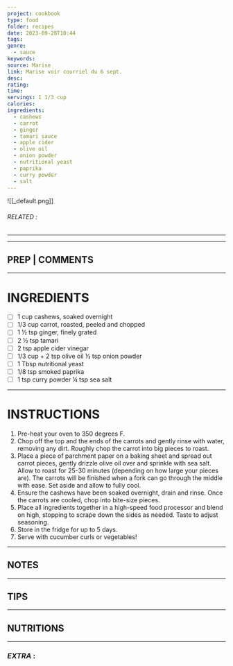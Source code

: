 ```yaml
---
project: cookbook
type: food
folder: recipes
date: 2023-09-28T10:44
tags: 
genre:
  - sauce
keywords: 
source: Marise
link: Marise voir courriel du 6 sept.
desc: 
rating: 
time: 
servings: 1 1/3 cup
calories: 
ingredients:
  - cashews
  - carrot
  - ginger
  - tamari sauce
  - apple cider
  - olive oil
  - onion powder
  - nutritional yeast
  - paprika
  - curry powder
  - salt
---
```


![[_default.png]]
###### *RELATED* : 
---


---
## PREP | COMMENTS



---
# INGREDIENTS

- [ ] 1 cup cashews, soaked overnight 
- [ ] 1/3 cup carrot, roasted, peeled and chopped 
- [ ] 1 ½ tsp ginger, finely grated 
- [ ] 2 ½ tsp tamari 
- [ ] 2 tsp apple cider vinegar 
- [ ] 1/3 cup + 2 tsp olive oil ½ tsp onion powder 
- [ ] 1 Tbsp nutritional yeast
- [ ] 1/8 tsp smoked paprika
- [ ] 1 tsp curry powder ¼ tsp sea salt

---
# INSTRUCTIONS

1. Pre-heat your oven to 350 degrees F.
2. Chop off the top and the ends of the carrots and gently rinse with water, removing any dirt. Roughly chop the carrot into big pieces to roast.
3. Place a piece of parchment paper on a baking sheet and spread out carrot pieces, gently drizzle olive oil over and sprinkle with sea salt. Allow to roast for 25-30 minutes (depending on how large your pieces are). The carrots will be finished when a fork can go through the middle with ease. Set aside and allow to fully cool.
4. Ensure the cashews have been soaked overnight, drain and rinse. Once the carrots are cooled, chop into bite-size pieces.
5. Place all ingredients together in a high-speed food processor and blend on high, stopping to scrape down the sides as needed. Taste to adjust seasoning.
6. Store in the fridge for up to 5 days.
7. Serve with cucumber curls or vegetables!

---
## NOTES



---
## TIPS



---
## NUTRITIONS



---
### *EXTRA* :



